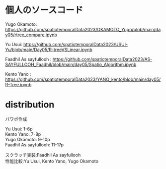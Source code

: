 # 個人のソースコード
Yugo Okamoto: <https://github.com/spatiotemporalData2023/OKAMOTO_Yugo/blob/main/day05/rtree_compare.ipynb>

Yu Usui: <https://github.com/spatiotemporalData2023/USUI-Yu/blob/main/Day05/R-treeVSLinear.ipynb>

Faadhil As sayfullooh : https://github.com/spatiotemporalData2023/AS-SAYFULLOOH_Faadhil/blob/main/day05/Spatio_Algorithm.ipynb

Kento Yano : <https://github.com/spatiotemporalData2023/YANO_kento/blob/main/day05/R-Tree.ipynb>

# distribution
パワポ作成

Yu Usui: 1-6p </br>
Kento Yano: 7-8p </br>
Yugo Okamoto: 9-10p </br>
Faadhil As sayfullooh: 11-17p 

スクラッチ実装:Faadhil As sayfullooh </br>
性能比較:Yu Usui, Kento Yano, Yugo Okamoto


